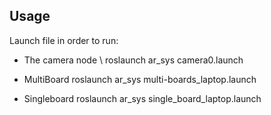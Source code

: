 ## Usage
Launch file in order to run:

* The camera node \\
roslaunch ar_sys camera0.launch

* MultiBoard
roslaunch ar_sys multi-boards_laptop.launch

* Singleboard
roslaunch ar_sys single_board_laptop.launch
